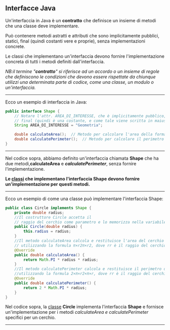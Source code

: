 ## Interfacce Java
Un'interfaccia in Java è un **contratto** che definisce un insieme di metodi che una classe deve implementare. 

Può contenere metodi astratti e attributi che sono implicitamente pubblici, statici, final (quindi costanti vere e proprie), senza implementazioni concrete.

Le classi che implementano un'interfaccia devono fornire l'implementazione concreta di tutti i metodi definiti dall'interfaccia.


*NB:il termine "**contratto**" si riferisce ad un accordo o un insieme di regole che definiscono le condizioni che devono essere rispettate da chiunque utilizzi una determinata parte di codice, come una classe, un modulo o un'interfaccia.*
********************************

Ecco un esempio di interfaccia in Java:
```Java
public interface Shape {
    // Notare l'attr. AREA_DI_INTERESSE, che è implicitamente pubblico, statico,
    // final (quindi è una costante, e come tale viene scritta in maiuscolo).
    String AREA_DI_INTERESSE = "Geometria";

    double calculateArea();  // Metodo per calcolare l'area della forma
    double calculatePerimeter();  // Metodo per calcolare il perimetro della forma
}

```
****************

Nel codice sopra, abbiamo definito un'interfaccia chiamata **Shape** che ha due metodi,**calculateArea**  e _**calculatePerimeter**_, senza fornire l'implementazione. 

**Le [classi](classe_istanza.md) che implementano l'interfaccia Shape devono fornire un'implementazione per questi metodi.**
********************************
Ecco un esempio di come una classe può implementare l'interfaccia Shape:

```Java
public class Circle implements Shape {
    private double radius;
    //Il costruttore Circle accetta il 
    // raggio del cerchio come parametro e lo memorizza nella variabile radius.
    public Circle(double radius) {
        this.radius = radius;
    }
    //Il metodo calculateArea calcola e restituisce l'area del cerchio
    // utilizzando la formula π×r2π×r2, dove rr è il raggio del cerchio.
    @Override
    public double calculateArea() {
        return Math.PI * radius * radius;
    }
    //Il metodo calculatePerimeter calcola e restituisce il perimetro del cerchio 
    //utilizzando la formula 2×π×r2×π×r, dove rr è il raggio del cerchio.
    @Override
    public double calculatePerimeter() {
        return 2 * Math.PI * radius;
    }
}


```

Nel codice sopra, la [classe](classe_istanza.md) **Circle** implementa l'interfaccia **Shape** e fornisce 
un'implementazione per i
metodi _calculateArea e calculatePerimeter_ specifici per un cerchio.
********************************
